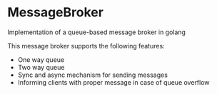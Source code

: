 # MessageBroker
Implementation of a queue-based message broker in golang

This message broker supports the following features:

 - One way queue
 - Two way queue
 - Sync and async mechanism for sending messages
 - Informing clients with proper message in case of queue overflow